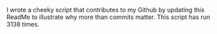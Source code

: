 I wrote a cheeky script that contributes to my Github by updating this ReadMe to illustrate why more than commits matter. This script has run 3138 times.